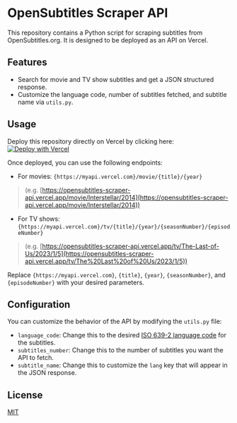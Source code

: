 # OpenSubtitles Scraper API

This repository contains a Python script for scraping subtitles from OpenSubtitles.org. It is designed to be deployed as an API on Vercel.

## Features

- Search for movie and TV show subtitles and get a JSON structured response.
- Customize the language code, number of subtitles fetched, and subtitle name via `utils.py`.

## Usage

Deploy this repository directly on Vercel by clicking here: [![Deploy with Vercel](https://vercel.com/button)](https://vercel.com/new/clone?repository-url=https%3A%2F%2Fgithub.com%2Ftiagosilvadeveloper%2Fopensubtitles-scraper-api)

Once deployed, you can use the following endpoints:

- For movies: `{https://myapi.vercel.com}/movie/{title}/{year}`
> (e.g. [https://opensubtitles-scraper-api.vercel.app/movie/Interstellar/2014](https://opensubtitles-scraper-api.vercel.app/movie/Interstellar/2014))
- For TV shows: `{https://myapi.vercel.com}/tv/{title}/{year}/{seasonNumber}/{episodeNumber}`
> (e.g. [https://opensubtitles-scraper-api.vercel.app/tv/The-Last-of-Us/2023/1/5](https://opensubtitles-scraper-api.vercel.app/tv/The%20Last%20of%20Us/2023/1/5))

Replace `{https://myapi.vercel.com}`, `{title}`, `{year}`, `{seasonNumber}`, and `{episodeNumber}` with your desired parameters.

## Configuration

You can customize the behavior of the API by modifying the `utils.py` file:

- `language_code`: Change this to the desired [ISO 639-2 language code](https://en.wikipedia.org/wiki/List_of_ISO_639-2_codes) for the subtitles.
- `subtitles_number`: Change this to the number of subtitles you want the API to fetch.
- `subtitle_name`: Change this to customize the `lang` key that will appear in the JSON response.

## License

[MIT](https://github.com/tiagosilvadeveloper/opensubtitles-scrapper/blob/main/LICENSE)
